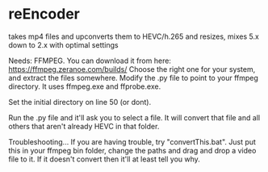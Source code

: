 # reEncoder
takes mp4 files and upconverts them to HEVC/h.265 and resizes, mixes 5.x down to 2.x with optimal settings

Needs: FFMPEG. You can download it from here:
https://ffmpeg.zeranoe.com/builds/
Choose the right one for your system, and extract the files somewhere.
Modify the .py file to point to your ffmpeg directory. It uses ffmpeg.exe and ffprobe.exe.

Set the initial directory on line 50 (or dont).

Run the .py file and it'll ask you to select a file. It will convert that file and all others that aren't already HEVC in that folder.

Troubleshooting...
If you are having trouble, try "convertThis.bat". Just put this in your ffmpeg bin folder, change the paths and drag and drop a video file to it. If it doesn't convert then it'll at least tell you why.
